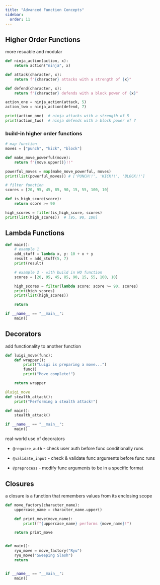 ```yaml
---
title: "Advanced Function Concepts"
sidebar:
  order: 11
---
```


## Higher Order Functions

more resuable and modular

```py
def ninja_action(action, x):
    return action("ninja", x)

def attack(character, x):
    return f"{character} attacks with a strength of {x}"

def defend(character, x):
    return f"{character} defends with a block power of {x}"

action_one = ninja_action(attack, 5)
action_two = ninja_action(defend, 7)

print(action_one)  # ninja attacks with a strength of 5
print(action_two)  # ninja defends with a block power of 7
```

### build-in higher order functions

```py
# map function
moves = ["punch", "kick", "block"]

def make_move_powerful(move):
    return f"{move.upper()}!!"

powerful_moves = map(make_move_powerful, moves)
print(list(powerful_moves)) # ['PUNCH!!', 'KICK!!', 'BLOCK!!']
```

```py
# filter function
scores = [20, 95, 45, 85, 90, 15, 55, 100, 10]

def is_high_score(score):
    return score >= 90

high_scores = filter(is_high_score, scores)
print(list(high_scores))  # [95, 90, 100]
```

## Lambda Functions

```py
def main():
    # example 1
    add_stuff = lambda x, y: 10 + x + y
    result = add_stuff(5, 7)
    print(result)

    # example 2 - with build in HO function
    scores = [20, 95, 45, 85, 90, 15, 55, 100, 10]

    high_scores = filter(lambda score: score >= 90, scores)
    print(high_scores)
    print(list(high_scores))

    return

if __name__ == "__main__":
    main()
```

## Decorators

add functionality to another function

```py
def luigi_move(func):
    def wrapper():
        print("Luigi is preparing a move...")
        func()
        print("Move complete!")

    return wrapper

@luigi_move
def stealth_attack():
    print("Performing a stealth attack!")

def main():
    stealth_attack()

if __name__ == "__main__":
    main()
```

real-world use of decorators

- `@require_auth` - check user auth before func conditionally runs

- `@validate_input` - check & validate func arguments before func runs
- `@preprocess` - modify func arguments to be in a specific format

## Closures

a closure is a function that remembers values from its enclosing scope

```py
def move_factory(character_name):
    uppercase_name = character_name.upper()

    def print_move(move_name):
        print(f"{uppercase_name} performs {move_name}!")

    return print_move


def main():
    ryu_move = move_factory("Ryu")
    ryu_move("Sweeping Slash")
    return


if __name__ == "__main__":
    main()
```
